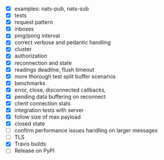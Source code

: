 
- [X] examples: nats-pub, nats-sub
- [X] tests
- [X] request pattern
- [X] inboxes
- [X] ping/pong interval
- [X] correct verbose and pedantic handling
- [X] cluster
- [X] authorization
- [X] reconnection and state
- [X] readings deadline, flush timeout
- [X] more thorough test split buffer scenarios
- [X] benchmarks
- [X] error, close, disconnected callbacks,
- [X] pending data buffering on reconnect
- [X] client connection stats
- [X] integration tests with server
- [X] follow size of max payload
- [X] closed state
- [ ] confirm performance issues handling on larger messages
- [ ] TLS
- [X] Travis builds
- [ ] Release on PyPI
